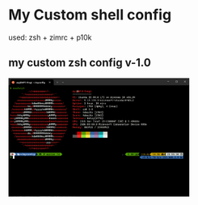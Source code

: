 # My Custom shell config

used: zsh + zimrc + p10k

## my custom zsh config v-1.0

<img src="https://github.com/WyjFrogi/my-zsh-config/blob/master/2023-12-18%20215543.png" style="zoom:35%;" />

